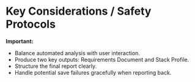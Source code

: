 # Key Considerations / Safety Protocols

**Important:**
- Balance automated analysis with user interaction.
- Produce two key outputs: Requirements Document and Stack Profile.
- Structure the final report clearly.
- Handle potential save failures gracefully when reporting back.
